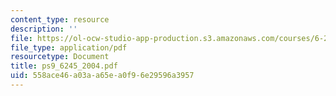 ```yaml
---
content_type: resource
description: ''
file: https://ol-ocw-studio-app-production.s3.amazonaws.com/courses/6-245-multivariable-control-systems-spring-2004/558ace46a03aa65ea0f96e29596a3957_ps9_6245_2004.pdf
file_type: application/pdf
resourcetype: Document
title: ps9_6245_2004.pdf
uid: 558ace46-a03a-a65e-a0f9-6e29596a3957
---
```

